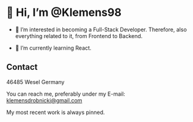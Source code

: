 # 👋 Hi, I’m @Klemens98

- 👀 I’m interested in becoming a Full-Stack Developer. Therefore, also everything related to it, from Frontend to Backend. 

- 🌱 I’m currently learning React. 


## Contact
46485 Wesel
Germany

You can reach me, preferably under my E-mail:
klemensdrobnicki@gmail.com


My most recent work is always pinned.

<!---
Klemens98/Klemens98 is a ✨ special ✨ repository because its `README.md` (this file) appears on your GitHub profile.
You can click the Preview link to take a look at your changes.
--->

